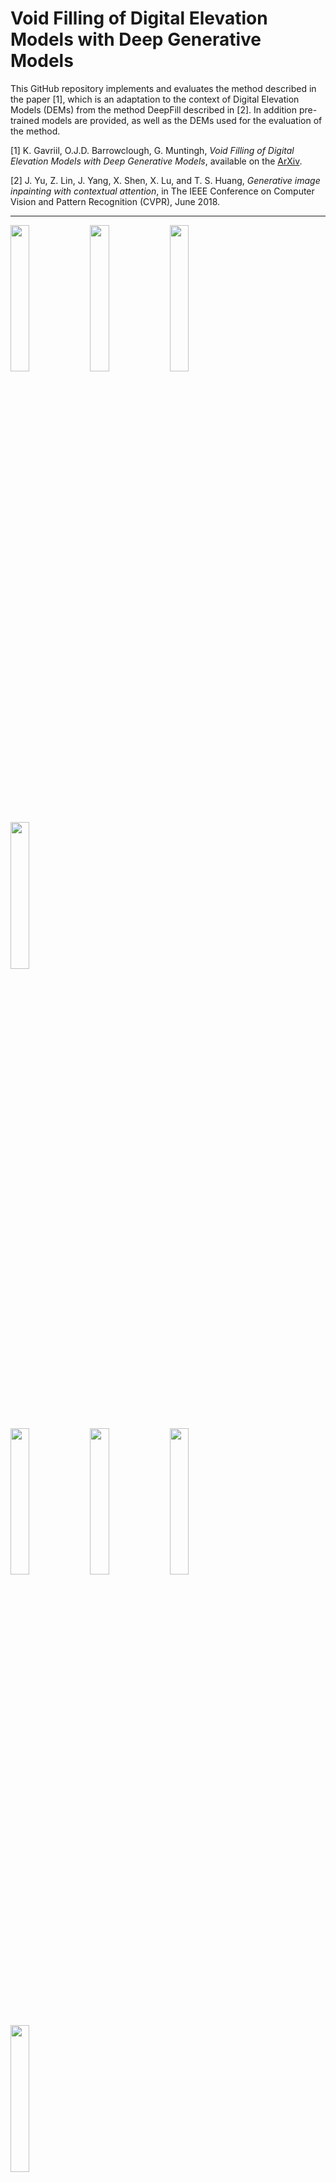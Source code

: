 # Void Filling of Digital Elevation Models with Deep Generative Models

This GitHub repository implements and evaluates the method described in the paper [1], which is an adaptation to the context of Digital Elevation Models (DEMs) from the method DeepFill described in [2]. In addition pre-trained models are provided, as well as the DEMs used for the evaluation of the method.

[1] K. Gavriil, O.J.D. Barrowclough, G. Muntingh, _Void Filling of Digital Elevation Models with Deep Generative Models_, available on the [ArXiv]().

[2] J. Yu, Z. Lin, J. Yang, X. Shen, X. Lu, and T. S. Huang, _Generative image inpainting with contextual attention_, in The IEEE Conference on Computer Vision and Pattern Recognition (CVPR), June 2018.

---

<p>
<img src="https://user-images.githubusercontent.com/26650959/49333780-24d37380-f5c5-11e8-8dc9-104ac7373874.png" width="24.5%" />
<img src="https://user-images.githubusercontent.com/26650959/49333779-24d37380-f5c5-11e8-88de-b1157b59537c.png" width="24.5%" />
<img src="https://user-images.githubusercontent.com/26650959/49333784-256c0a00-f5c5-11e8-8868-953bc154b182.png" width="24.5%" />
<img src="https://user-images.githubusercontent.com/26650959/49333783-256c0a00-f5c5-11e8-9243-a454924bb0af.png" width="24.5%" />
</p>

<p>
<img src="https://user-images.githubusercontent.com/26650959/49333787-269d3700-f5c5-11e8-8586-fcd9bfdc0768.png" width="24.5%" />
<img src="https://user-images.githubusercontent.com/26650959/49333788-269d3700-f5c5-11e8-8d6c-6702063abcdf.png" width="24.5%" />
<img src="https://user-images.githubusercontent.com/26650959/49333785-2604a080-f5c5-11e8-8043-38df141459dc.png" width="24.5%" />
<img src="https://user-images.githubusercontent.com/26650959/49333786-2604a080-f5c5-11e8-9fab-2d5f74cca6c8.png" width="24.5%" />
</p>

Selection of results of the DeepDEMFill void filling method for Digital Elevation Models.

---

## Setup

* Install python3.
* Install [tensorflow](https://www.tensorflow.org/install/) (tested on Release 1.3.0, 1.4.0, 1.5.0, 1.6.0, 1.7.0).
* Install tensorflow toolkit [neuralgym](https://github.com/konstantg/neuralgym) (run `pip install git+https://github.com/konstantg/neuralgym`).
* Clone the repository `git clone https://github.com/konstantg/dem-fill.git`

## Testing pretrained models

[Norway Landscape](https://drive.google.com/open?id=1v30pCcxXxsZzCxjbiXkSM32miZg0GGhL) | [Norway Cities](https://drive.google.com/open?id=1MUMQamoflOidv5kvphpCVajcIgfjw7Nb)

Download the desired model and extract the contents of the zip directory to the `model_logs/` directory.

Model `norway_land` was trained on 10m-resolution DEMs of Western and Eastern Norway while `norway_cities` was trained on 2m-resolution DEMs of the three largest cities in Norway, namely Oslo, Trondheim, and Bergen. The input in both cases are DEMs of size 256x256. The size of the void ranges from 64x64 up to 128x128 (not necessarily rectangular) and is randomly placed over the DEM.

To run:

```bash
# Norway Landscape
python test.py --image data/land01.tif --mask data/land01mask.png --output data/land01out.tif --checkpoint_dir model_logs/norway_land/

# Norway Cities
python test.py --image data/city01.tif --mask data/city01mask.png --output data/city01out.tif --checkpoint_dir model_logs/norway_cities/
```

## Training

0. Requirements:

1. Training:
    * Prepare training images filelist and shuffle it ([example](https://github.com/JiahuiYu/generative_inpainting/issues/15)).
    * Modify [inpaint.yml](/inpaint.yml) to set DATA_FLIST, LOG_DIR, IMG_SHAPES and other parameters.
    * Run `python train.py`.
2. Resume training:
    * Modify MODEL_RESTORE flag in [inpaint.yml](/inpaint.yml). E.g., MODEL_RESTORE: 20180115220926508503_places2_model.
    * Run `python train.py`.
3. Testing:
    * Run `python test.py --image examples/input.png --mask examples/mask.png --output examples/output.png --checkpoint model_logs/your_model_dir`.
4. Still have questions?
    * If you still have questions (e.g.: What does filelist looks like? How to use multi-gpus? How to do batch testing?), please first search over closed issues. If the problem is not solved, please open a new issue.


## License

CC 4.0 Attribution-NonCommercial International

The software is for educational and academic research purpose only.

## Acknowledgements

We adapted the GitHub repository [generative_inpainting](https://github.com/JiahuiYu/generative_inpainting) to the setting of Digital Elevation Models. The open source C++ library [GoTools](https://github.com/SINTEF-Geometry/GoTools) was used for generating the LR B-spline data. Data provided courtesy Norwegian Mapping Authorities (www.hoydedata.no), copyright Kartverket (CC BY 4.0). This project has received funding from the European Union’s Horizon 2020 research and innovation programme under the Marie Skłodowska-Curie grant agreement No 675789. This projected was also supported by an IKTPLUSS grant, project number 270922, from the Research Council of Norway.

## Citing

Arxiv

```
how to cite
```

